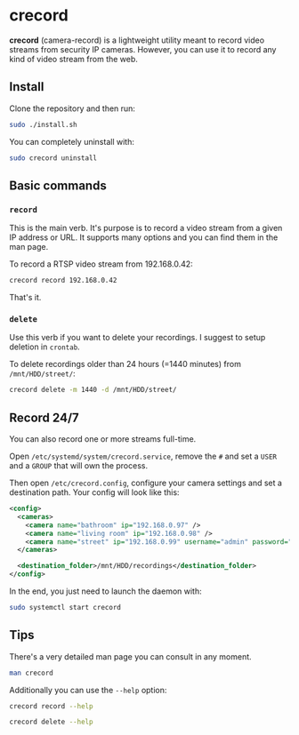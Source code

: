 # crecord

**crecord** (camera-record) is a lightweight utility meant to record video streams from security IP cameras. However, you can use it to record any kind of video stream from the web.

## Install

Clone the repository and then run:

```bash
sudo ./install.sh
```

You can completely uninstall with:

```bash
sudo crecord uninstall
```

## Basic commands

### `record`
This is the main verb. It's purpose is to record a video stream from a given IP address or URL. It supports many options and you can find them in the man page.

To record a RTSP video stream from 192.168.0.42:

```bash
crecord record 192.168.0.42
```

That's it.

### `delete`

Use this verb if you want to delete your recordings. I suggest to setup deletion in `crontab`.

To delete recordings older than 24 hours (=1440 minutes) from `/mnt/HDD/street/`:

```bash
crecord delete -m 1440 -d /mnt/HDD/street/
```

## Record 24/7

You can also record one or more streams full-time.

Open `/etc/systemd/system/crecord.service`, remove the `#` and set a `USER` and a `GROUP` that will own the process.

Then open `/etc/crecord.config`, configure your camera settings and set a destination path. Your config will look like this:

```xml
<config>
  <cameras>
    <camera name="bathroom" ip="192.168.0.97" />
    <camera name="living room" ip="192.168.0.98" />
    <camera name="street" ip="192.168.0.99" username="admin" password="admin" rtsp_path="cam/realmonitor?channel=1&#38;subtype=0" />
  </cameras>

  <destination_folder>/mnt/HDD/recordings</destination_folder>
</config>
```

In the end, you just need to launch the daemon with:

```bash
sudo systemctl start crecord
```

## Tips

There's a very detailed man page you can consult in any moment.

```bash
man crecord
```

Additionally you can use the `--help` option:

```bash
crecord record --help
```

```bash
crecord delete --help
```